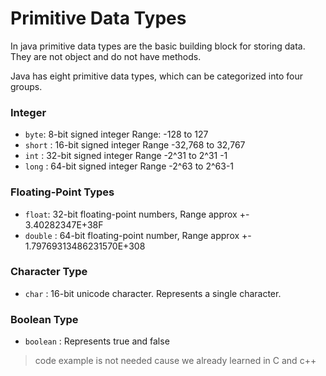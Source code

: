 # Primitive Data Types 

In java primitive data types are the basic building block for storing data. They are not object and do not have methods.

Java has eight primitive data types, which can be categorized into four groups.

### Integer
- `byte`: 8-bit signed integer Range: -128 to 127
- `short` : 16-bit signed integer Range -32,768 to 32,767
- `int` : 32-bit signed integer Range -2^31 to 2^31 -1
- `long` : 64-bit signed integer Range -2^63 to 2^63-1

### Floating-Point Types 
- `float`: 32-bit floating-point numbers, Range approx +- 3.40282347E+38F
- `double` : 64-bit floating-point number, Range approx +- 1.79769313486231570E+308

### Character Type
- `char` : 16-bit unicode character. Represents a single character.

### Boolean Type
- `boolean` : Represents true and false

> code example is not needed cause we already learned in C and c++